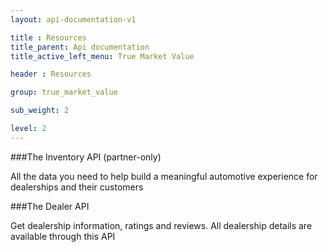 ```yaml
---
layout: api-documentation-v1

title : Resources
title_parent: Api documentation
title_active_left_menu: True Market Value

header : Resources

group: true_market_value

sub_weight: 2

level: 2
---
```



###The Inventory API (partner-only)

All the data you need to help build a meaningful automotive experience for dealerships and their customers

###The Dealer API

Get dealership information, ratings and reviews. All dealership details are available through this API